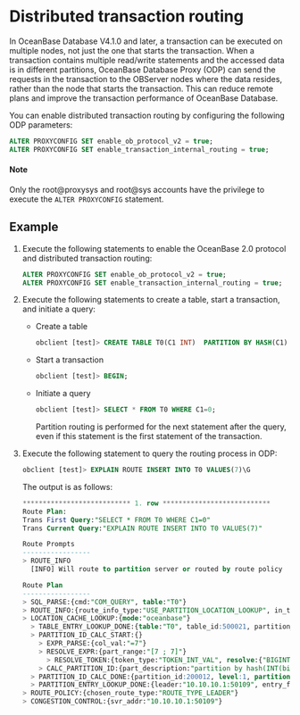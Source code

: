 # Distributed transaction routing

In OceanBase Database V4.1.0 and later, a transaction can be executed on multiple nodes, not just the one that starts the transaction. When a transaction contains multiple read/write statements and the accessed data is in different partitions, OceanBase Database Proxy (ODP) can send the requests in the transaction to the OBServer nodes where the data resides, rather than the node that starts the transaction. This can reduce remote plans and improve the transaction performance of OceanBase Database.

You can enable distributed transaction routing by configuring the following ODP parameters:

```sql
ALTER PROXYCONFIG SET enable_ob_protocol_v2 = true;
ALTER PROXYCONFIG SET enable_transaction_internal_routing = true;
```

<main id="notice" type='explain'>
   <h4>Note</h4>
   <p>Only the root@proxysys and root@sys accounts have the privilege to execute the <code>ALTER PROXYCONFIG</code> statement. </p>
</main>

## Example

1. Execute the following statements to enable the OceanBase 2.0 protocol and distributed transaction routing:

   ```sql
   ALTER PROXYCONFIG SET enable_ob_protocol_v2 = true;
   ALTER PROXYCONFIG SET enable_transaction_internal_routing = true;
   ```

2. Execute the following statements to create a table, start a transaction, and initiate a query:

   * Create a table

      ```sql
      obclient [test]> CREATE TABLE T0(C1 INT)  PARTITION BY HASH(C1) PARTITIONS 8;
      ```

   * Start a transaction

      ```sql
      obclient [test]> BEGIN;
      ```

   * Initiate a query

      ```sql
      obclient [test]> SELECT * FROM T0 WHERE C1=0;
      ```

      Partition routing is performed for the next statement after the query, even if this statement is the first statement of the transaction.

3. Execute the following statement to query the routing process in ODP:

   ```sql
   obclient [test]> EXPLAIN ROUTE INSERT INTO T0 VALUES(7)\G
   ```

   The output is as follows:

   ```sql
   *************************** 1. row ***************************
   Route Plan:
   Trans First Query:"SELECT * FROM T0 WHERE C1=0"
   Trans Current Query:"EXPLAIN ROUTE INSERT INTO T0 VALUES(7)"

   Route Prompts
   -----------------
   > ROUTE_INFO
     [INFO] Will route to partition server or routed by route policy

   Route Plan
   -----------------
   > SQL_PARSE:{cmd:"COM_QUERY", table:"T0"}
   > ROUTE_INFO:{route_info_type:"USE_PARTITION_LOCATION_LOOKUP", in_transaction:true}
   > LOCATION_CACHE_LOOKUP:{mode:"oceanbase"}
     > TABLE_ENTRY_LOOKUP_DONE:{table:"T0", table_id:500021, partition_num:8, table_type:"USER TABLE", entry_from_remote:false}
     > PARTITION_ID_CALC_START:{}
       > EXPR_PARSE:{col_val:"=7"}
       > RESOLVE_EXPR:{part_range:"[7 ; 7]"}
         > RESOLVE_TOKEN:{token_type:"TOKEN_INT_VAL", resolve:{"BIGINT":7}, token:"7"}
       > CALC_PARTITION_ID:{part_description:"partition by hash(INT(binary)) partitions 8"}
     > PARTITION_ID_CALC_DONE:{partition_id:200012, level:1, partitions:"(p7)"}
     > PARTITION_ENTRY_LOOKUP_DONE:{leader:"10.10.10.1:50109", entry_from_remote:false}
   > ROUTE_POLICY:{chosen_route_type:"ROUTE_TYPE_LEADER"}
   > CONGESTION_CONTROL:{svr_addr:"10.10.10.1:50109"}
   ```

